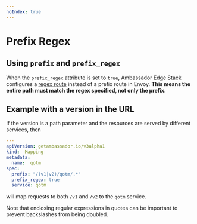 ```yaml
---
noIndex: true
---
```


# Prefix Regex

## Using `prefix` and `prefix_regex`

When the `prefix_regex` attribute is set to `true`, Ambassador Edge Stack configures a [regex route](https://www.envoyproxy.io/docs/envoy/v1.5.0/api-v1/route_config/route#route) instead of a prefix route in Envoy. **This means the entire path must match the regex specified, not only the prefix.**

## Example with a version in the URL

If the version is a path parameter and the resources are served by different services, then

```yaml
---
apiVersion: getambassador.io/v3alpha1
kind:  Mapping
metadata:
  name:  qotm
spec:
  prefix: "/(v1|v2)/qotm/.*"
  prefix_regex: true
  service: qotm
```

will map requests to both `/v1` and `/v2` to the `qotm` service.

Note that enclosing regular expressions in quotes can be important to prevent backslashes from being doubled.
